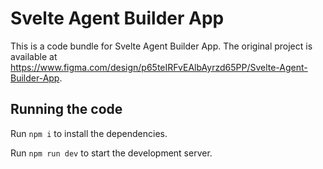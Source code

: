 
  # Svelte Agent Builder App

  This is a code bundle for Svelte Agent Builder App. The original project is available at https://www.figma.com/design/p65teIRFvEAlbAyrzd65PP/Svelte-Agent-Builder-App.

  ## Running the code

  Run `npm i` to install the dependencies.

  Run `npm run dev` to start the development server.
  